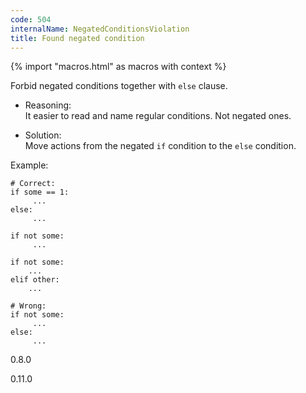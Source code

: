 ```yaml
---
code: 504
internalName: NegatedConditionsViolation
title: Found negated condition
---
```


{% import "macros.html" as macros with context %}

Forbid negated conditions together with `else` clause.

  - Reasoning:  
    It easier to read and name regular conditions. Not negated ones.

  - Solution:  
    Move actions from the negated `if` condition to the `else`
    condition.

Example:

    # Correct:
    if some == 1:
         ...
    else:
         ...
    
    if not some:
         ...
    
    if not some:
        ...
    elif other:
        ...
    
    # Wrong:
    if not some:
         ...
    else:
         ...

<div class="versionadded">

0.8.0

</div>

<div class="versionchanged">

0.11.0

</div>